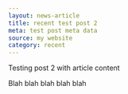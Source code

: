```yaml
---
layout: news-article
title: recent test post 2
meta: test post meta data
source: my website
category: recent
---
```


Testing post 2 with article content 

Blah blah blah blah blah 